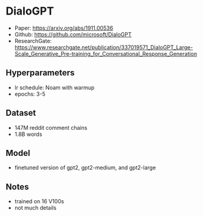 # DialoGPT

-   Paper: https://arxiv.org/abs/1911.00536
-   Github: https://github.com/microsoft/DialoGPT
-   ResearchGate: https://www.researchgate.net/publication/337019571_DialoGPT_Large-Scale_Generative_Pre-training_for_Conversational_Response_Generation

## Hyperparameters

-   lr schedule: Noam with warmup
-   epochs: 3-5

## Dataset

-   147M reddit comment chains
-   1.8B words

## Model

-   finetuned version of gpt2, gpt2-medium, and gpt2-large

## Notes

-   trained on 16 V100s
-   not much details
